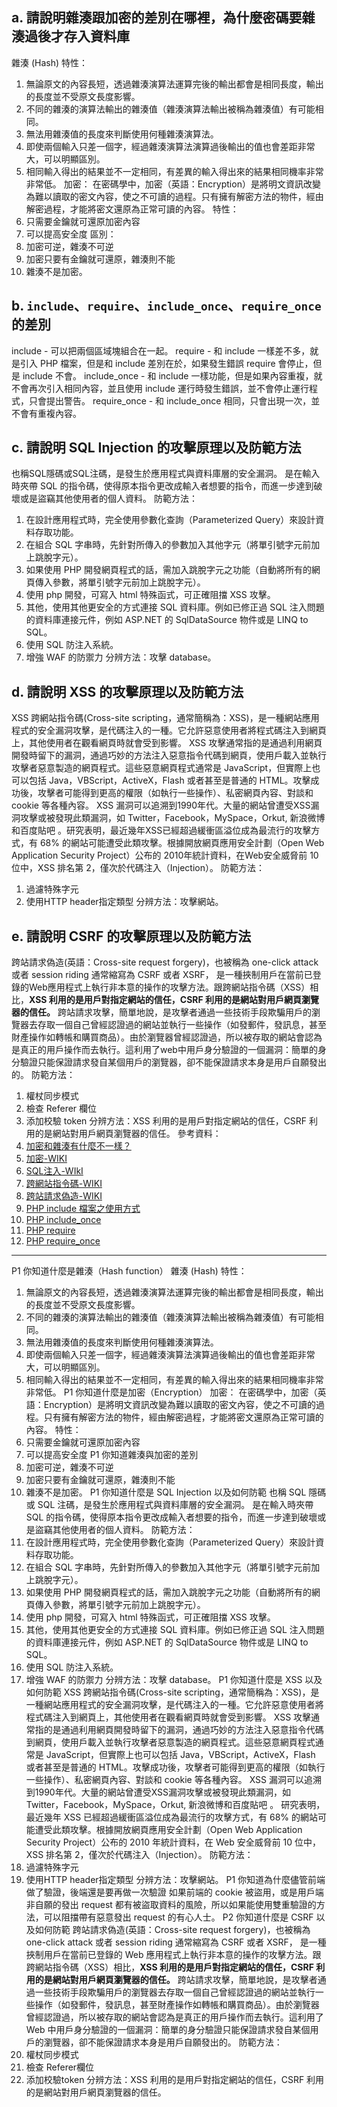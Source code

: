 ## a. 請說明雜湊跟加密的差別在哪裡，為什麼密碼要雜湊過後才存入資料庫
雜湊 (Hash)
特性：
1. 無論原文的內容長短，透過雜湊演算法運算完後的輸出都會是相同長度，輸出的長度並不受原文長度影響。
2. 不同的雜湊的演算法輸出的雜湊值（雜湊演算法輸出被稱為雜湊值）有可能相同。
3. 無法用雜湊值的長度來判斷使用何種雜湊演算法。
4. 即使兩個輸入只差一個字，經過雜湊演算法演算過後輸出的值也會差距非常大，可以明顯區別。
5. 相同輸入得出的結果並不一定相同，有差異的輸入得出來的結果相同機率非常非常低。
加密：
在密碼學中，加密（英語：Encryption）是將明文資訊改變為難以讀取的密文內容，使之不可讀的過程。只有擁有解密方法的物件，經由解密過程，才能將密文還原為正常可讀的內容。
特性：
1. 只需要金鑰就可還原加密內容
2. 可以提高安全度
區別：
1. 加密可逆，雜湊不可逆
2. 加密只要有金鑰就可還原，雜湊則不能
3. 雜湊不是加密。

## b. `include`、`require`、`include_once`、`require_once` 的差別
include - 可以把兩個區域塊組合在一起。
require - 和 include 一樣差不多，就是引入 PHP 檔案，但是和 include 差別在於，如果發生錯誤 require 會停止，但是 include 不會。
include_once - 和 include 一樣功能，但是如果內容重複，就不會再次引入相同內容，並且使用 include 運行時發生錯誤，並不會停止運行程式，只會提出警告。
require_once - 和 include_once 相同，只會出現一次，並不會有重複內容。
## c. 請說明 SQL Injection 的攻擊原理以及防範方法
也稱SQL隱碼或SQL注碼，是發生於應用程式與資料庫層的安全漏洞。
是在輸入時夾帶 SQL 的指令碼，使得原本指令更改成輸入者想要的指令，而進一步達到破壞或是盜竊其他使用者的個人資料。
防範方法：
1. 在設計應用程式時，完全使用參數化查詢（Parameterized Query）來設計資料存取功能。
2. 在組合 SQL 字串時，先針對所傳入的參數加入其他字元（將單引號字元前加上跳脫字元）。
3. 如果使用 PHP 開發網頁程式的話，需加入跳脫字元之功能（自動將所有的網頁傳入參數，將單引號字元前加上跳脫字元）。
4. 使用 php 開發，可寫入 html 特殊函式，可正確阻擋 XSS 攻擊。
5. 其他，使用其他更安全的方式連接 SQL 資料庫。例如已修正過 SQL 注入問題的資料庫連接元件，例如 ASP.NET 的 SqlDataSource 物件或是 LINQ to SQL。
6. 使用 SQL 防注入系統。
7. 增強 WAF 的防禦力
分辨方法：攻擊 database。


##  d. 請說明 XSS 的攻擊原理以及防範方法
XSS 跨網站指令碼(Cross-site scripting，通常簡稱為：XSS)，是一種網站應用程式的安全漏洞攻擊，是代碼注入的一種。它允許惡意使用者將程式碼注入到網頁上，其他使用者在觀看網頁時就會受到影響。
XSS 攻擊通常指的是通過利用網頁開發時留下的漏洞，通過巧妙的方法注入惡意指令代碼到網頁，使用戶載入並執行攻擊者惡意製造的網頁程式。這些惡意網頁程式通常是 JavaScript，但實際上也可以包括 Java，VBScript，ActiveX，Flash 或者甚至是普通的 HTML。攻擊成功後，攻擊者可能得到更高的權限（如執行一些操作）、私密網頁內容、對談和 cookie 等各種內容。
XSS 漏洞可以追溯到1990年代。大量的網站曾遭受XSS漏洞攻擊或被發現此類漏洞，如 Twitter，Facebook，MySpace，Orkut, 新浪微博和百度貼吧 。研究表明，最近幾年XSS已經超過緩衝區溢位成為最流行的攻擊方式，有 68% 的網站可能遭受此類攻擊。根據開放網頁應用安全計劃（Open Web Application Security Project）公布的 2010年統計資料，在Web安全威脅前 10 位中，XSS 排名第 2，僅次於代碼注入（Injection）。
防範方法：
1. 過濾特殊字元
2. 使用HTTP header指定類型
分辨方法：攻擊網站。 

## e. 請說明 CSRF 的攻擊原理以及防範方法
跨站請求偽造(英語：Cross-site request forgery)，也被稱為 one-click attack 或者 session riding 通常縮寫為 CSRF 或者 XSRF， 是一種挾制用戶在當前已登錄的Web應用程式上執行非本意的操作的攻擊方法。跟跨網站指令碼（XSS）相比，**XSS 利用的是用戶對指定網站的信任，CSRF 利用的是網站對用戶網頁瀏覽器的信任。**
跨站請求攻擊，簡單地說，是攻擊者通過一些技術手段欺騙用戶的瀏覽器去存取一個自己曾經認證過的網站並執行一些操作（如發郵件，發訊息，甚至財產操作如轉帳和購買商品）。由於瀏覽器曾經認證過，所以被存取的網站會認為是真正的用戶操作而去執行。這利用了web中用戶身分驗證的一個漏洞：簡單的身分驗證只能保證請求發自某個用戶的瀏覽器，卻不能保證請求本身是用戶自願發出的。
防範方法：
1. 權杖同步模式
2. 檢查 Referer 欄位
3. 添加校驗 token
分辨方法：XSS 利用的是用戶對指定網站的信任，CSRF 利用的是網站對用戶網頁瀏覽器的信任。
參考資料：
1. [加密和雜湊有什麼不一樣？](https://blog.m157q.tw/posts/2017/12/25/differences-between-encryption-and-hashing/)
2. [加密-WIKI](https://zh.wikipedia.org/wiki/%E5%8A%A0%E5%AF%86)
3. [SQL注入-WIkI](https://zh.wikipedia.org/wiki/SQL%E6%B3%A8%E5%85%A5)
4. [跨網站指令碼-WIKI](https://zh.wikipedia.org/wiki/%E8%B7%A8%E7%B6%B2%E7%AB%99%E6%8C%87%E4%BB%A4%E7%A2%BC)
5. [跨站請求偽造-WIKI](https://zh.wikipedia.org/wiki/%E8%B7%A8%E7%AB%99%E8%AF%B7%E6%B1%82%E4%BC%AA%E9%80%A0)
6. [PHP include 檔案之使用方式](https://www.wibibi.com/info.php?tid=158)
7. [PHP include_once](https://www.wibibi.com/info.php?tid=244)
8. [PHP require](https://www.wibibi.com/info.php?tid=243)
9. [PHP require_once](https://www.wibibi.com/info.php?tid=245)
-----------------------------------------------------------------------------------------------------------------------------------------------------------------------------
P1 你知道什麼是雜湊（Hash function）
雜湊 (Hash)
特性：
1. 無論原文的內容長短，透過雜湊演算法運算完後的輸出都會是相同長度，輸出的長度並不受原文長度影響。
2. 不同的雜湊的演算法輸出的雜湊值（雜湊演算法輸出被稱為雜湊值）有可能相同。
3. 無法用雜湊值的長度來判斷使用何種雜湊演算法。
4. 即使兩個輸入只差一個字，經過雜湊演算法演算過後輸出的值也會差距非常大，可以明顯區別。
5. 相同輸入得出的結果並不一定相同，有差異的輸入得出來的結果相同機率非常非常低。
P1 你知道什麼是加密（Encryption）
加密：
在密碼學中，加密（英語：Encryption）是將明文資訊改變為難以讀取的密文內容，使之不可讀的過程。只有擁有解密方法的物件，經由解密過程，才能將密文還原為正常可讀的內容。
特性：
1. 只需要金鑰就可還原加密內容
2. 可以提高安全度
P1 你知道雜湊與加密的差別
1. 加密可逆，雜湊不可逆
2. 加密只要有金鑰就可還原，雜湊則不能
3. 雜湊不是加密。
P1 你知道什麼是 SQL Injection 以及如何防範
也稱 SQL 隱碼或 SQL 注碼，是發生於應用程式與資料庫層的安全漏洞。
是在輸入時夾帶 SQL 的指令碼，使得原本指令更改成輸入者想要的指令，而進一步達到破壞或是盜竊其他使用者的個人資料。
防範方法：
1. 在設計應用程式時，完全使用參數化查詢（Parameterized Query）來設計資料存取功能。
2. 在組合 SQL 字串時，先針對所傳入的參數加入其他字元（將單引號字元前加上跳脫字元）。
3. 如果使用 PHP 開發網頁程式的話，需加入跳脫字元之功能（自動將所有的網頁傳入參數，將單引號字元前加上跳脫字元）。
4. 使用 php 開發，可寫入 html 特殊函式，可正確阻擋 XSS 攻擊。
5. 其他，使用其他更安全的方式連接 SQL 資料庫。例如已修正過 SQL 注入問題的資料庫連接元件，例如 ASP.NET 的 SqlDataSource 物件或是 LINQ to SQL。
6. 使用 SQL 防注入系統。
7. 增強 WAF 的防禦力
分辨方法：攻擊 database。
P1 你知道什麼是 XSS 以及如何防範
XSS 跨網站指令碼(Cross-site scripting，通常簡稱為：XSS)，是一種網站應用程式的安全漏洞攻擊，是代碼注入的一種。它允許惡意使用者將程式碼注入到網頁上，其他使用者在觀看網頁時就會受到影響。
XSS 攻擊通常指的是通過利用網頁開發時留下的漏洞，通過巧妙的方法注入惡意指令代碼到網頁，使用戶載入並執行攻擊者惡意製造的網頁程式。這些惡意網頁程式通常是 JavaScript，但實際上也可以包括 Java，VBScript，ActiveX，Flash 或者甚至是普通的 HTML。攻擊成功後，攻擊者可能得到更高的權限（如執行一些操作）、私密網頁內容、對談和 cookie 等各種內容。
XSS 漏洞可以追溯到1990年代。大量的網站曾遭受XSS漏洞攻擊或被發現此類漏洞，如 Twitter，Facebook，MySpace，Orkut, 新浪微博和百度貼吧 。
研究表明，最近幾年 XSS 已經超過緩衝區溢位成為最流行的攻擊方式，有 68% 的網站可能遭受此類攻擊。根據開放網頁應用安全計劃（Open Web Application Security Project）公布的 2010 年統計資料，在 Web 安全威脅前 10 位中，XSS 排名第 2，僅次於代碼注入（Injection）。
防範方法：
1. 過濾特殊字元
2. 使用HTTP header指定類型
分辨方法：攻擊網站。 
P1 你知道為什麼儘管前端做了驗證，後端還是要再做一次驗證
如果前端的 cookie 被盜用，或是用戶端非自願的發出 request 都有被盜取資料的風險，所以如果能使用雙重驗證的方法，可以阻擋帶有惡意發出 request 的有心人士。
P2 你知道什麼是 CSRF 以及如何防範
跨站請求偽造(英語：Cross-site request forgery)，也被稱為 one-click attack 或者 session riding 通常縮寫為 CSRF 或者 XSRF， 是一種挾制用戶在當前已登錄的 Web 應用程式上執行非本意的操作的攻擊方法。跟跨網站指令碼（XSS）相比，**XSS 利用的是用戶對指定網站的信任，CSRF 利用的是網站對用戶網頁瀏覽器的信任。**
跨站請求攻擊，簡單地說，是攻擊者通過一些技術手段欺騙用戶的瀏覽器去存取一個自己曾經認證過的網站並執行一些操作（如發郵件，發訊息，甚至財產操作如轉帳和購買商品）。由於瀏覽器曾經認證過，所以被存取的網站會認為是真正的用戶操作而去執行。這利用了 Web 中用戶身分驗證的一個漏洞：簡單的身分驗證只能保證請求發自某個用戶的瀏覽器，卻不能保證請求本身是用戶自願發出的。
防範方法：
1. 權杖同步模式
2. 檢查 Referer欄位
3. 添加校驗token
分辨方法：XSS 利用的是用戶對指定網站的信任，CSRF 利用的是網站對用戶網頁瀏覽器的信任。
